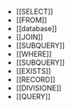  - [[SELECT]]
- [[FROM]]
- [[database]]
- [[JOIN]]
- [[SUBQUERY]]
- [[WHERE]]
- [[SUBQUERY]]
- [[EXISTS]]
- [[RECORD]]
- [[DIVISIONE]]
- [[QUERY]]